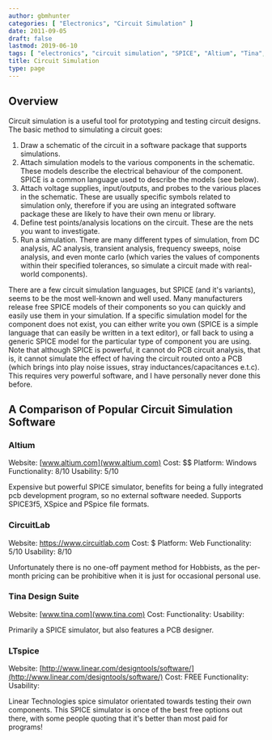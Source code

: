 ```yaml
---
author: gbmhunter
categories: [ "Electronics", "Circuit Simulation" ]
date: 2011-09-05
draft: false
lastmod: 2019-06-10
tags: [ "electronics", "circuit simulation", "SPICE", "Altium", "Tina", "LTspice" ]
title: Circuit Simulation
type: page
---
```


## Overview

Circuit simulation is a useful tool for prototyping and testing circuit designs. The basic method to simulating a circuit goes:

1. Draw a schematic of the circuit in a software package that supports simulations.
2. Attach simulation models to the various components in the schematic. These models describe the electrical behaviour of the component. SPICE is a common language used to describe the models (see below).
3. Attach voltage supplies, input/outputs, and probes to the various places in the schematic. These are usually specific symbols related to simulation only, therefore if you are using an integrated software package these are likely to have their own menu or library.
4. Define test points/analysis locations on the circuit. These are the nets you want to investigate.
5. Run a simulation. There are many different types of simulation, from DC analysis, AC analysis, transient analysis, frequency sweeps, noise analysis, and even monte carlo (which varies the values of components within their specified tolerances, so simulate a circuit made with real-world components).

There are a few circuit simulation languages, but SPICE (and it's variants), seems to be the most well-known and well used. Many manufacturers release free SPICE models of their components so you can quickly and easily use them in your simulation. If a specific simulation model for the component does not exist, you can either write you own (SPICE is a simple language that can easily be written in a text editor), or fall back to using a generic SPICE model for the particular type of component you are using. Note that although SPICE is powerful, it cannot do PCB circuit analysis, that is, it cannot simulate the effect of having the circuit routed onto a PCB (which brings into play noise issues, stray inductances/capacitances e.t.c). This requires very powerful software, and I have personally never done this before.

## A Comparison of Popular Circuit Simulation Software

### Altium

Website: [www.altium.com](www.altium.com)
Cost: $$
Platform: Windows
Functionality: 8/10
Usability: 5/10

Expensive but powerful SPICE simulator, benefits for being a fully integrated pcb development program, so no external software needed. Supports SPICE3f5, XSpice and PSpice file formats.

### CircuitLab

Website: https://www.circuitlab.com
Cost: $
Platform: Web
Functionality: 5/10
Usability: 8/10

Unfortunately there is no one-off payment method for Hobbists, as the per-month pricing can be prohibitive when it is just for occasional personal use.

### Tina Design Suite

Website: [www.tina.com](www.tina.com)
Cost:
Functionality:
Usability:

Primarily a SPICE simulator, but also features a PCB designer.

### LTspice

Website: [http://www.linear.com/designtools/software/](http://www.linear.com/designtools/software/)
Cost: FREE
Functionality:
Usability:

Linear Technologies spice simulator orientated towards testing their own components. This SPICE simulator is once of the best free options out there, with some people quoting that it's better than most paid for programs!

